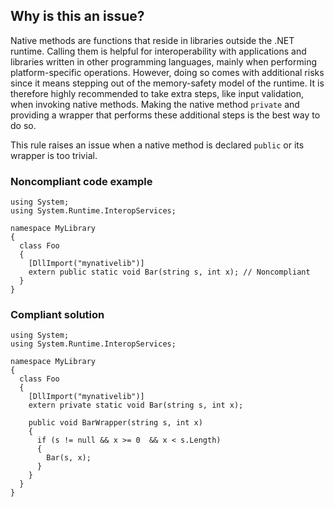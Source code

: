 ## Why is this an issue?

Native methods are functions that reside in libraries outside the .NET runtime. Calling them is helpful for interoperability with applications and
libraries written in other programming languages, mainly when performing platform-specific operations. However, doing so comes with additional risks
since it means stepping out of the memory-safety model of the runtime. It is therefore highly recommended to take extra steps, like input validation,
when invoking native methods. Making the native method `private` and providing a wrapper that performs these additional steps is the best
way to do so.

This rule raises an issue when a native method is declared `public` or its wrapper is too trivial.

### Noncompliant code example

    using System;
    using System.Runtime.InteropServices;
    
    namespace MyLibrary
    {
      class Foo
      {
        [DllImport("mynativelib")]
        extern public static void Bar(string s, int x); // Noncompliant
      }
    }

### Compliant solution

    using System;
    using System.Runtime.InteropServices;
    
    namespace MyLibrary
    {
      class Foo
      {
        [DllImport("mynativelib")]
        extern private static void Bar(string s, int x);
    
        public void BarWrapper(string s, int x)
        {
          if (s != null && x >= 0  && x < s.Length)
          {
            Bar(s, x);
          }
        }
      }
    }